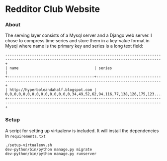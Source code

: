 # Redditor Club Website

### About

The serving layer consists of a Mysql server and a Django web server. I chose to compress time series and store them in a key-value format in Mysql where name is the primary key and series is a long text field:

    --------------------------------------------------------------------------------------------------------------------------------------------+
    | name                                  | series                                                                                            |
    +---------------------------------------+---------------------------------------------------------------------------------------------------+
    | http://hyperboleandahalf.blogspot.com | 0,0,0,0,0,0,0,0,0,0,0,0,0,0,0,34,49,52,62,94,116,77,138,126,175,123...............................|
    +---------------------------------------+---------------------------------------------------------------------------------------------------+

### Setup
A script for setting up virtualenv is included. It will install the dependencies in `requirements.txt`

    ./setup-virtualenv.sh
    dev-python/bin/python manage.py migrate
    dev-python/bin/python manage.py runserver


